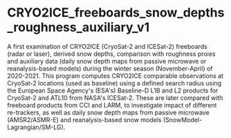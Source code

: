 # CRYO2ICE_freeboards_snow_depths_roughness_auxiliary_v1
 A first examination of CRYO2ICE (CryoSat-2 and ICESat-2) freeboards (radar or laser), derived snow depths, comparison with roughness proies and auxiliary data (daily snow depth maps from passive microwave or reanalysis-based models) during the winter season (November-April) of 2020-2021. This program computes CRYO2ICE comparable observations at CryoSat-2 locations (used as baseline) using a defined search radius using the European Space Agency's (ESA's) Baseline-D L1B and L2 products for CryoSat-2 and ATL10 from NASA's ICESat-2. These are later compared with freeboard products from CCI and LARM, to investigate impact of different re-trackers, as well as daily snow depth maps from passive microwave (AMSR2/ASMR-E) and reanalysis-based snow models (SnowModel-Lagrangian/SM-LG). 
